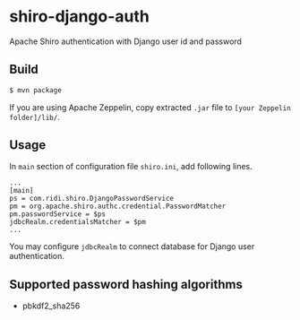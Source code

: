 # shiro-django-auth
Apache Shiro authentication with Django user id and password
## Build
```bash
$ mvn package
```
If you are using Apache Zeppelin, copy extracted `.jar` file to `[your Zeppelin folder]/lib/`.
## Usage
In `main` section of configuration file `shiro.ini`, add following lines.
```
...
[main]
ps = com.ridi.shiro.DjangoPasswordService
pm = org.apache.shiro.authc.credential.PasswordMatcher
pm.passwordService = $ps
jdbcRealm.credentialsMatcher = $pm
...
```
You may configure `jdbcRealm` to connect database for Django user authentication.

## Supported password hashing algorithms
- pbkdf2_sha256
